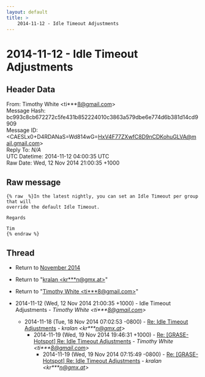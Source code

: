 ```yaml
---
layout: default
title: >
    2014-11-12 - Idle Timeout Adjustments
---
```


# 2014-11-12 - Idle Timeout Adjustments

## Header Data

From: Timothy White \<ti***8@gmail.com\><br>
Message Hash: bc993c8cb672272c5fe431b852224010c3863a579dbe6e774d6b381d14cd9909<br>
Message ID: \<CAESLx0+D4RDANaS=Wd814wG=HxV4F77ZXwfC8D9nCDKohuGLVA@mail.gmail.com\><br>
Reply To: _N/A_<br>
UTC Datetime: 2014-11-12 04:00:35 UTC<br>
Raw Date: Wed, 12 Nov 2014 21:00:35 +1000<br>

## Raw message

```
{% raw  %}In the latest nightly, you can set an Idle Timeout per group that will
override the default Idle Timeout.

Regards

Tim
{% endraw %}
```

## Thread

+ Return to [November 2014](/archive/2014/11)

+ Return to "[kralan <kr***n<span>@</span>gmx.at>](/authors/kr___n_at_gmx_at)"
+ Return to "[Timothy White <ti***8<span>@</span>gmail.com>](/authors/ti___8_at_gmail_com)"

+ 2014-11-12 (Wed, 12 Nov 2014 21:00:35 +1000) - Idle Timeout Adjustments - _Timothy White \<ti***8@gmail.com\>_
  + 2014-11-18 (Tue, 18 Nov 2014 07:02:53 -0800) - [Re: Idle Timeout Adjustments](/archive/2014/11/639c2bcbc45e8af390f3392ac4af2e80c2674439ea7dcdc66ce2483c91010fda) - _kralan \<kr***n@gmx.at\>_
    + 2014-11-19 (Wed, 19 Nov 2014 19:46:31 +1000) - [Re: [GRASE-Hotspot] Re: Idle Timeout Adjustments](/archive/2014/11/a56e2d11066e98fb319e050aa63d9383931be57a5b7a96dd150a0ea8b901254f) - _Timothy White \<ti***8@gmail.com\>_
      + 2014-11-19 (Wed, 19 Nov 2014 07:15:49 -0800) - [Re: [GRASE-Hotspot] Re: Idle Timeout Adjustments](/archive/2014/11/32038100c62a7489334a0c1cb0af8c0332107f435fbfbe813832eee02c093037) - _kralan \<kr***n@gmx.at\>_

